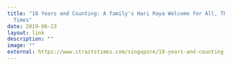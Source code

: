```yaml
---
title: "18 Years and Counting: A family's Hari Raya Welcome for All, The Straits
  Times"
date: 2019-06-23
layout: link
description: ""
image: ""
external: https://www.straitstimes.com/singapore/18-years-and-counting-a-familys-hari-raya-welcome-for-all
---
```

